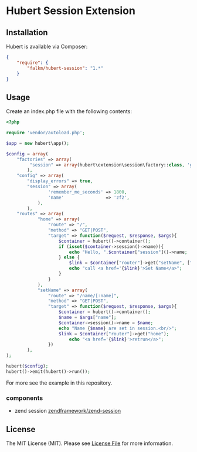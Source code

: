 Hubert Session Extension
======

## Installation

Hubert is available via Composer:

```json
{
    "require": {
        "falkm/hubert-session": "1.*"
    }
}
```

## Usage

Create an index.php file with the following contents:

```php
<?php

require 'vendor/autoload.php';

$app = new hubert\app();

$config = array(
    "factories" => array(
         "session" => array(hubert\extension\session\factory::class, 'get')
        ),
    "config" => array(
        "display_errors" => true,     
        "session" => array(
                'remember_me_seconds' => 1800,
                'name'                => 'zf2',
            ),
        ),
    "routes" => array(
            "home" => array(
                "route" => "/", 
                "method" => "GET|POST", 
                "target" => function($request, $response, $args){
                    $container = hubert()->container();     
                    if (isset($container->session()->name)){
                        echo "Hello, ".$container["session"]()->name;
                    } else {
                        $link = $container["router"]->get("setName", ["name" => "hubert"]);
                        echo "call <a href='{$link}'>Set Name</a>";
                    }
                }
            ),
            "setName" => array(
                "route" => "/name/[:name]", 
                "method" => "GET|POST", 
                "target" => function($request, $response, $args){
                    $container = hubert()->container();     
                    $name = $args["name"];
                    $container->session()->name = $name;
                    echo "Name {$name} are set in session.<br/>";
                    $link = $container["router"]->get("home");
                        echo "<a href='{$link}'>retrun</a>";
                })
        ),
);

hubert($config);
hubert()->emit(hubert()->run());
```

For more see the example in this repository.

### components

- zend session [zendframework/zend-session](https://docs.zendframework.com/zend-session/)

## License

The MIT License (MIT). Please see [License File](https://github.com/falkmueller/hubert/blob/master/LICENSE) for more information.